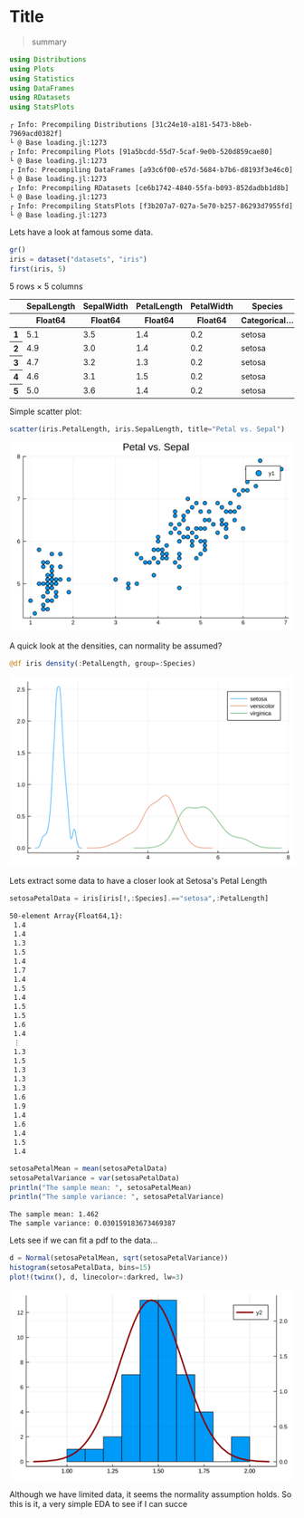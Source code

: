 
# Title
> summary


```julia
using Distributions
using Plots
using Statistics
using DataFrames
using RDatasets
using StatsPlots
```

    ┌ Info: Precompiling Distributions [31c24e10-a181-5473-b8eb-7969acd0382f]
    └ @ Base loading.jl:1273
    ┌ Info: Precompiling Plots [91a5bcdd-55d7-5caf-9e0b-520d859cae80]
    └ @ Base loading.jl:1273
    ┌ Info: Precompiling DataFrames [a93c6f00-e57d-5684-b7b6-d8193f3e46c0]
    └ @ Base loading.jl:1273
    ┌ Info: Precompiling RDatasets [ce6b1742-4840-55fa-b093-852dadbb1d8b]
    └ @ Base loading.jl:1273
    ┌ Info: Precompiling StatsPlots [f3b207a7-027a-5e70-b257-86293d7955fd]
    └ @ Base loading.jl:1273


Lets have a look at famous some data.

```julia
gr()
iris = dataset("datasets", "iris")
first(iris, 5)
```




<table class="data-frame"><thead><tr><th></th><th>SepalLength</th><th>SepalWidth</th><th>PetalLength</th><th>PetalWidth</th><th>Species</th></tr><tr><th></th><th>Float64</th><th>Float64</th><th>Float64</th><th>Float64</th><th>Categorical…</th></tr></thead><tbody><p>5 rows × 5 columns</p><tr><th>1</th><td>5.1</td><td>3.5</td><td>1.4</td><td>0.2</td><td>setosa</td></tr><tr><th>2</th><td>4.9</td><td>3.0</td><td>1.4</td><td>0.2</td><td>setosa</td></tr><tr><th>3</th><td>4.7</td><td>3.2</td><td>1.3</td><td>0.2</td><td>setosa</td></tr><tr><th>4</th><td>4.6</td><td>3.1</td><td>1.5</td><td>0.2</td><td>setosa</td></tr><tr><th>5</th><td>5.0</td><td>3.6</td><td>1.4</td><td>0.2</td><td>setosa</td></tr></tbody></table>



Simple scatter plot:

```julia
scatter(iris.PetalLength, iris.SepalLength, title="Petal vs. Sepal")
```




![svg](/images/EDA_testing_files/output_4_0.svg)



A quick look at the densities, can normality be assumed?

```julia
@df iris density(:PetalLength, group=:Species)
```




![svg](/images/EDA_testing_files/output_6_0.svg)



Lets extract some data to have a closer look at Setosa's Petal Length

```julia
setosaPetalData = iris[iris[!,:Species].=="setosa",:PetalLength]
```




    50-element Array{Float64,1}:
     1.4
     1.4
     1.3
     1.5
     1.4
     1.7
     1.4
     1.5
     1.4
     1.5
     1.5
     1.6
     1.4
     ⋮  
     1.3
     1.5
     1.3
     1.3
     1.3
     1.6
     1.9
     1.4
     1.6
     1.4
     1.5
     1.4



```julia
setosaPetalMean = mean(setosaPetalData)
setosaPetalVariance = var(setosaPetalData)
println("The sample mean: ", setosaPetalMean)
println("The sample variance: ", setosaPetalVariance)
```

    The sample mean: 1.462
    The sample variance: 0.030159183673469387


Lets see if we can fit a pdf to the data...

```julia
d = Normal(setosaPetalMean, sqrt(setosaPetalVariance))
histogram(setosaPetalData, bins=15)
plot!(twinx(), d, linecolor=:darkred, lw=3)
```




![svg](/images/EDA_testing_files/output_11_0.svg)



Although we have limited data, it seems the normality assumption holds. So this is it, a very simple EDA to see if I can succe
